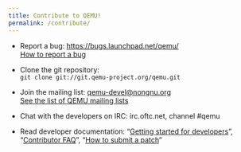 ```yaml
---
title: Contribute to QEMU!
permalink: /contribute/
---
```


* Report a bug: https://bugs.launchpad.net/qemu/<br>[How to report a bug](http://wiki.qemu-project.org/Contribute/ReportABug)

* Clone the git repository: <br>`git clone git://git.qemu-project.org/qemu.git`

* Join the mailing list: [qemu-devel@nongnu.org](http://lists.nongnu.org/mailman/listinfo/qemu-devel)<br>[See the list of QEMU mailing lists](http://wiki.qemu-project.org/MailingLists)

* Chat with the developers on IRC: irc.oftc.net, channel #qemu

* Read developer documentation: &ldquo;[Getting started for developers](http://wiki.qemu-project.org/Documentation/GettingStartedDevelopers)&rdquo;,
  &ldquo;[Contributor FAQ](http://wiki.qemu-project.org/Contribute/FAQ)&rdquo;, &ldquo;[How to submit a patch](http://wiki.qemu-project.org/Contribute/SubmitAPatch)&rdquo;
